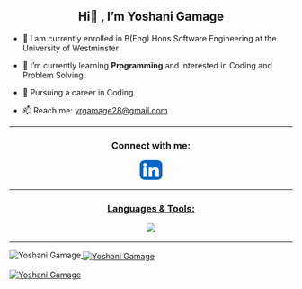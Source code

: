 <h2 align="center">Hi👋 , I’m Yoshani Gamage</h2>

- 🤝 I am currently enrolled in B(Eng) Hons Software Engineering at the University of Westminster
  
- 🌱 I’m currently learning **Programming** and interested in Coding and Problem Solving. 

- 🚀 Pursuing a career in Coding
  
- 📫 Reach me: yrgamage28@gmail.com

---

<h3 align="center">Connect with me:</h3>
<p align="center">
<a href="www.linkedin.com/in/yoshani-gamage" target="_blank"><img src="https://github.com/tandpfun/skill-icons/blob/main/icons/LinkedIn.svg" height="35" width="40" />
</p>

---

<h3 align="center">Languages & Tools:</h3>
<p align="center">
<a href="https://skillicons.dev" target="_blank"><img class="item" src="https://skillicons.dev/icons?i=react,java,spring,html,css,sass,js,ts,nodejs,expressjs,mysql,mongodb,git,php,py,selenium,tailwindcss,bootstrap,mui,figma&theme=dark&perline=10"/</a> 
</p>

---

<p><img align="left" src="https://github-readme-stats.vercel.app/api/top-langs?username=yrgamage&show_icons=true&locale=en&layout=compact" alt="Yoshani Gamage" /></p>

<p>&nbsp;<img align="center" src="https://github-readme-stats.vercel.app/api?username=yrgamage&show_icons=true&locale=en" alt="Yoshani Gamage" /></p>

<p><img align="center" src="https://github-readme-streak-stats.herokuapp.com/?user=yrgamage&" alt="Yoshani Gamage" /></p>
